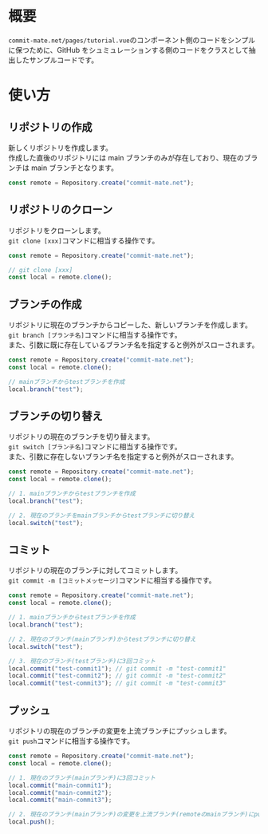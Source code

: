 # 概要

`commit-mate.net/pages/tutorial.vue`のコンポーネント側のコードをシンプルに保つために、GitHub をシュミュレーションする側のコードをクラスとして抽出したサンプルコードです。

# 使い方

## リポジトリの作成

新しくリポジトリを作成します。  
作成した直後のリポジトリには main ブランチのみが存在しており、現在のブランチは main ブランチとなります。

```ts
const remote = Repository.create("commit-mate.net");
```

## リポジトリのクローン

リポジトリをクローンします。  
`git clone [xxx]`コマンドに相当する操作です。

```ts
const remote = Repository.create("commit-mate.net");

// git clone [xxx]
const local = remote.clone();
```

## ブランチの作成

リポジトリに現在のブランチからコピーした、新しいブランチを作成します。  
`git branch [ブランチ名]`コマンドに相当する操作です。  
また、引数に既に存在しているブランチ名を指定すると例外がスローされます。

```ts
const remote = Repository.create("commit-mate.net");
const local = remote.clone();

// mainブランチからtestブランチを作成
local.branch("test");
```

## ブランチの切り替え

リポジトリの現在のブランチを切り替えます。  
`git switch [ブランチ名]`コマンドに相当する操作です。  
また、引数に存在しないブランチ名を指定すると例外がスローされます。

```ts
const remote = Repository.create("commit-mate.net");
const local = remote.clone();

// 1. mainブランチからtestブランチを作成
local.branch("test");

// 2. 現在のブランチをmainブランチからtestブランチに切り替え
local.switch("test");
```

## コミット

リポジトリの現在のブランチに対してコミットします。  
`git commit -m [コミットメッセージ]`コマンドに相当する操作です。

```ts
const remote = Repository.create("commit-mate.net");
const local = remote.clone();

// 1. mainブランチからtestブランチを作成
local.branch("test");

// 2. 現在のブランチ(mainブランチ)からtestブランチに切り替え
local.switch("test");

// 3. 現在のブランチ(testブランチ)に3回コミット
local.commit("test-commit1"); // git commit -m "test-commit1"
local.commit("test-commit2"); // git commit -m "test-commit2"
local.commit("test-commit3"); // git commit -m "test-commit3"
```

## プッシュ

リポジトリの現在のブランチの変更を上流ブランチにプッシュします。  
`git push`コマンドに相当する操作です。

```ts
const remote = Repository.create("commit-mate.net");
const local = remote.clone();

// 1. 現在のブランチ(mainブランチ)に3回コミット
local.commit("main-commit1");
local.commit("main-commit2");
local.commit("main-commit3");

// 2. 現在のブランチ(mainブランチ)の変更を上流ブランチ(remoteのmainブランチ)にpush
local.push();
```
